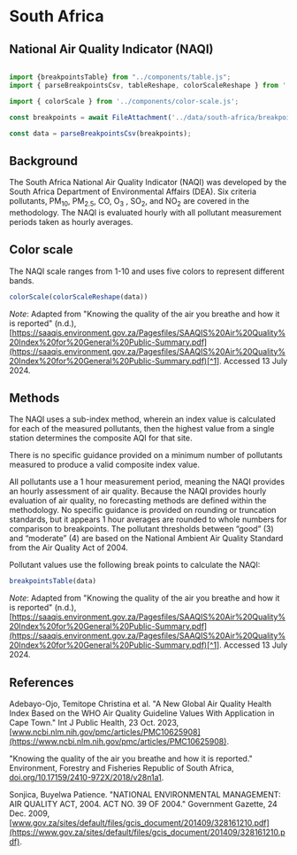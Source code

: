 # South Africa

## National Air Quality Indicator (NAQI)

```js

import {breakpointsTable} from "../components/table.js";
import { parseBreakpointsCsv, tableReshape, colorScaleReshape } from '../utils/utils.js';

```

```js
import { colorScale } from '../components/color-scale.js';
```

```js
const breakpoints = await FileAttachment('../data/south-africa/breakpoints.csv').text();

const data = parseBreakpointsCsv(breakpoints);
```

## Background

The South Africa National Air Quality Indicator (NAQI) was developed by the South Africa Department of Environmental Affairs (DEA). Six criteria pollutants, PM<sub>10</sub>, PM<sub>2.5</sub>, CO, O<sub>3</sub> , SO<sub>2</sub>, and NO<sub>2</sub> are covered in the methodology. The NAQI is evaluated hourly with all pollutant measurement periods taken as hourly averages.

## Color scale

The NAQI scale ranges from 1-10 and uses five colors to represent different bands.

```js
colorScale(colorScaleReshape(data))
```
_Note_: Adapted from "Knowing the quality of the air you breathe and how it is reported" (n.d.), [https://saaqis.environment.gov.za/Pagesfiles/SAAQIS%20Air%20Quality%20Index%20for%20General%20Public-Summary.pdf](https://saaqis.environment.gov.za/Pagesfiles/SAAQIS%20Air%20Quality%20Index%20for%20General%20Public-Summary.pdf)[^1]. Accessed 13 July 2024. 

## Methods

The NAQI uses a sub-index method, wherein an index value is calculated for each of the measured pollutants, then the highest value from a single station determines the composite AQI for that site. 

<div class = 'note'>
There is no specific guidance provided on a minimum number of pollutants measured to produce a valid composite index value. 
</div>

All pollutants use a 1 hour measurement period, meaning the NAQI provides an hourly assessment of air quality. Because the NAQI provides hourly evaluation of air quality, no forecasting methods are defined within the methodology. No specific guidance is provided on rounding or truncation standards, but it appears 1 hour averages are rounded to whole numbers for comparison to breakpoints. The pollutant thresholds between “good” (3) and “moderate” (4) are based on the National Ambient Air Quality Standard from the Air Quality Act of 2004.

Pollutant values use the following break points to calculate the NAQI:

```js
breakpointsTable(data)
```
_Note_: Adapted from "Knowing the quality of the air you breathe and how it is reported" (n.d.), [https://saaqis.environment.gov.za/Pagesfiles/SAAQIS%20Air%20Quality%20Index%20for%20General%20Public-Summary.pdf](https://saaqis.environment.gov.za/Pagesfiles/SAAQIS%20Air%20Quality%20Index%20for%20General%20Public-Summary.pdf)[^1]. Accessed 13 July 2024. 

## References



Adebayo-Ojo, Temitope Christina et al. "A New Global Air Quality Health Index Based on the WHO Air Quality Guideline Values With Application in Cape Town." Int J Public Health, 23 Oct. 2023, [www.ncbi.nlm.nih.gov/pmc/articles/PMC10625908](https://www.ncbi.nlm.nih.gov/pmc/articles/PMC10625908).

[^1]: [https://saaqis.environment.gov.za/Pagesfiles/SAAQIS%20Air%20Quality%20Index%20for%20General%20Public-Summary.pdf](https://saaqis.environment.gov.za/Pagesfiles/SAAQIS%20Air%20Quality%20Index%20for%20General%20Public-Summary.pdf)

"Knowing the quality of the air you breathe and how it is reported." Environment, Forestry and Fisheries Republic of South Africa, [doi.org/10.17159/2410-972X/2018/v28n1a1](https://doi.org/10.17159/2410-972X/2018/v28n1a1).

Sonjica, Buyelwa Patience. "NATIONAL ENVIRONMENTAL MANAGEMENT: AIR QUALITY ACT, 2004. ACT NO. 39 OF 2004." Government Gazette, 24 Dec. 2009, [www.gov.za/sites/default/files/gcis_document/201409/328161210.pdf](https://www.gov.za/sites/default/files/gcis_document/201409/328161210.pdf). 